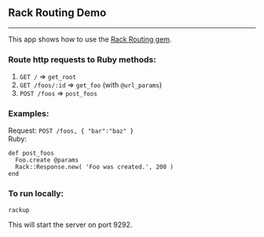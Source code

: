 ## Rack Routing Demo
----
This app shows how to use the [Rack Routing gem](https://github.com/iAmPlus/rack-routing).

### Route http requests to Ruby methods:

1. `GET /` => `get_root`
1. `GET /foos/:id` => `get_foo` (with `@url_params`)
1. `POST /foos` => `post_foos`

### Examples:

Request: `POST /foos, { "bar":"baz" }`  
Ruby:   

    def post_foos
      Foo.create @params
      Rack::Response.new( 'Foo was created.', 200 )
    end

### To run locally:
    rackup

This will start the server on port 9292.